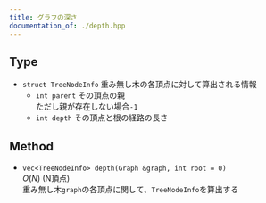 ```yaml
---
title: グラフの深さ
documentation_of: ./depth.hpp
---
```


## Type

- `struct TreeNodeInfo`
  重み無し木の各頂点に対して算出される情報  
  - `int parent`
    その頂点の親  
    ただし親が存在しない場合`-1`  
  - `int depth`
    その頂点と根の経路の長さ  

## Method

- `vec<TreeNodeInfo> depth(Graph &graph, int root = 0)`  
  $O(N)$ (N頂点)  
  重み無し木`graph`の各頂点に関して、`TreeNodeInfo`を算出する  


